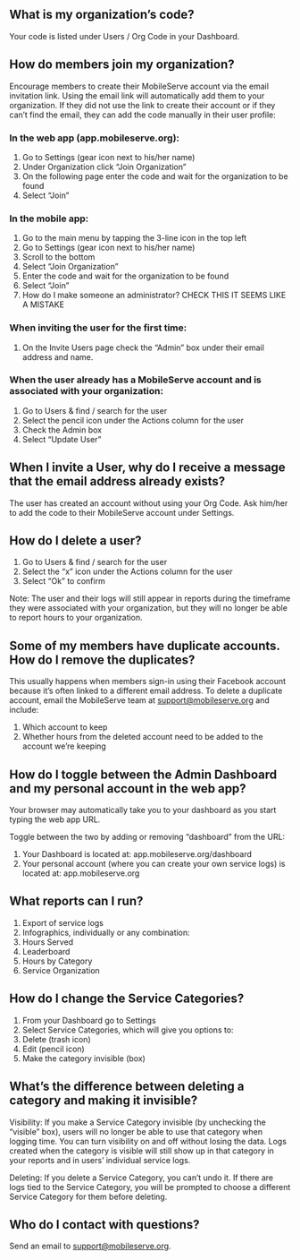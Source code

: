 ## What is my organization’s code?

Your code is listed under Users / Org Code in your Dashboard.

## How do members join my organization?

Encourage members to create their MobileServe account via the email invitation link. Using the email link will automatically add them to your organization. If they did not use the link to create their account or if they can’t find the email, they can add the code manually in their user profile:

### In the web app (app.mobileserve.org):

1. Go to Settings (gear icon next to his/her name)
2. Under Organization click “Join Organization”
3. On the following page enter the code and wait for the organization to be found
4. Select “Join”

### In the mobile app:

1. Go to the main menu by tapping the 3-line icon in the top left
2. Go to Settings (gear icon next to his/her name)
3. Scroll to the bottom
4. Select “Join Organization”
5. Enter the code and wait for the organization to be found
6. Select “Join”
7. How do I make someone an administrator? CHECK THIS IT SEEMS LIKE A MISTAKE

### When inviting the user for the first time:

1. On the Invite Users page check the “Admin” box under their email address and name.

### When the user already has a MobileServe account and is associated with your organization:

1. Go to Users & find / search for the user
2. Select the pencil icon under the Actions column for the user
3. Check the Admin box
4. Select “Update User”

## When I invite a User, why do I receive a message that the email address already exists?

The user has created an account without using your Org Code. Ask him/her to add the code to their MobileServe account under Settings.

## How do I delete a user?

1. Go to Users & find / search for the user
2. Select the “x” icon under the Actions column for the user
3. Select “Ok” to confirm

Note: The user and their logs will still appear in reports during the timeframe they were associated with your organization, but they will no longer be able to report hours to your organization.

## Some of my members have duplicate accounts. How do I remove the duplicates?

This usually happens when members sign-in using their Facebook account because it’s often linked to a different email address. To delete a duplicate account, email the MobileServe team at support@mobileserve.org and include:

1. Which account to keep
2. Whether hours from the deleted account need to be added to the account we’re keeping

## How do I toggle between the Admin Dashboard and my personal account in the web app?

Your browser may automatically take you to your dashboard as you start typing the web app URL.

Toggle between the two by adding or removing “dashboard” from the URL:

1. Your Dashboard is located at: app.mobileserve.org/dashboard
2. Your personal account (where you can create your own service logs) is located at: app.mobileserve.org

## What reports can I run?

1. Export of service logs
2. Infographics, individually or any combination:
  1. Hours Served
  2. Leaderboard
  3. Hours by Category
  4. Service Organization

## How do I change the Service Categories?

1. From your Dashboard go to Settings
2. Select Service Categories, which will give you options to:
  1. Delete (trash icon)
  2. Edit (pencil icon)
  3. Make the category invisible (box)

## What’s the difference between deleting a category and making it invisible?

Visibility: If you make a Service Category invisible (by unchecking the “visible” box), users will no longer be able to use that category when logging time. You can turn visibility on and off without losing the data. Logs created when the category is visible will still show up in that category in your reports and in users’ individual service logs.

Deleting: If you delete a Service Category, you can’t undo it. If there are logs tied to the Service Category, you will be prompted to choose a different Service Category for them before deleting.

## Who do I contact with questions?

Send an email to support@mobileserve.org.
